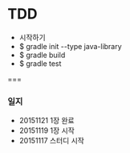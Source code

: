 # TDD

- 시작하기
- $ gradle init --type java-library
- $ gradle build
- $ gradle test

===
### 일지
- 20151121 1장 완료
- 20151119 1장 시작
- 20151117 스터디 시작
